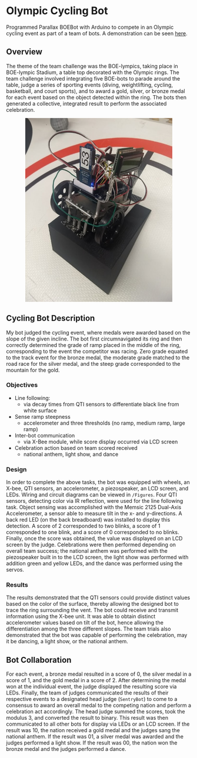 # Olympic Cycling Bot
Programmed Parallax BOEBot with Arduino to compete in an Olympic cycling event as part of a team of bots.
A demonstration can be seen [here](https://www.youtube.com/watch?v=sCExtE_GScI&list=PLDTd6Y9DIjMjLb99Wq5d-gKtAXU-chyQ8&index=3).

## Overview
The theme of the team challenge was the BOE-lympics, taking place in BOE-lympic Stadium, a table top decorated with the Olympic rings. The team challenge involved integrating five BOE-bots to parade around the table, judge a series of sporting events (diving, weightlifting, cycling, basketball, and court sports), and to award a gold, silver, or bronze medal for each event based on the object detected within the ring. The bots then generated a collective, integrated result to perform the associated celebration.

<p align="center">
  <img width="400" height="500" src="/Figures/FrontView.jpg">
</p>

## Cycling Bot Description
My bot judged the cycling event, where medals were awarded based on the slope of the given incline. The bot first circumnavigated its ring and then correctly determined the grade of ramp placed in the middle of the ring, corresponding to the event the competitor was racing. Zero grade equated to the track event for the bronze medal, the moderate grade matched to the road race for the silver medal, and the steep grade corresponded to the mountain for the gold.

### Objectives
* Line following: 
   + via decay times from QTI sensors to differentiate black line from white surface
* Sense ramp steepness
   + accelerometer and three thresholds (no ramp, medium ramp, large ramp)
* Inter-bot communication
   + via X-Bee module, while score display occurred via LCD screen
* Celebration action based on team scored received
   + national anthem, light show, and dance
  

### Design
In order to complete the above tasks, the bot was equipped with wheels, an X-bee, QTI sensors, an accelerometer,
a piezospeaker, an LCD screen, and LEDs. Wiring and circuit diagrams can be viewed in `/Figures`. Four QTI sensors, detecting color via IR reflection, were used for
the line following task. Object sensing was accomplished with the Memsic 2125 Dual-Axis Accelerometer, a sensor
able to measure tilt in the x- and y-directions. A back red LED (on the back breadboard) was installed to display this detection. A score of 2 corresponded to two blinks, a score of 1 corresponded to one blink, and a score of 0 corresponded to no blinks. Finally, once the score was obtained, the value was displayed on an LCD screen by the judge. Celebrations were then performed depending on overall team success; the national anthem was performed with the piezospeaker built in to the LCD screen, the light show was performed with addition green and yellow LEDs, and the dance was performed using the servos.

### Results
The results demonstrated that the QTI sensors could provide distinct values based on the color of the surface, thereby allowing the designed bot to trace the ring surrounding the vent. The bot could receive and transmit information using the X-bee unit. It was able to obtain distinct accelerometer values based on tilt of the bot, hence allowing the differentiation among the three different slopes. The team trials also demonstrated that the bot was capable of performing the celebration, may it be dancing, a light show, or the national anthem.

## Bot Collaboration
For each event, a bronze medal resulted in a score of 0, the silver medal in a score of 1, and the gold medal in a score of 2. After determining the medal won at the individual event, the judge displayed the resulting score via LEDs. Finally, the team of judges communicated the results of their respective events to a designated head judge (`SentryBot`) to come to a consensus to award an overall medal to the competing nation and perform a celebration act accordingly. The head judge summed the scores, took the modulus 3, and converted the result to binary. This result was then communicated to all other bots for display via LEDs or an LCD screen. If the result was 10, the nation received a gold medal and the judges sang the national anthem. If the result was 01, a silver medal was awarded and the judges performed a light show. If the result was 00, the nation won the bronze medal and the judges performed a dance.
